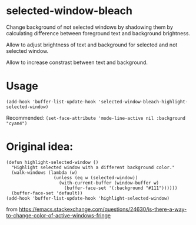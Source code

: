 # selected-window-bleach
Change background of not selected windows by shadowing them by calculating difference between foreground text and background brightness.

Allow to adjust brightness of text and background for selected and not selected window.

Allow to increase constrast between text and background.

# Usage
```Elisp
(add-hook 'buffer-list-update-hook 'selected-window-bleach-highlight-selected-window)
```

Recommended: ```(set-face-attribute 'mode-line-active nil :background "cyan4")```

# Original idea:
```Elisp
(defun highlight-selected-window ()
  "Highlight selected window with a different background color."
  (walk-windows (lambda (w)
                  (unless (eq w (selected-window))
                    (with-current-buffer (window-buffer w)
                      (buffer-face-set '(:background "#111"))))))
  (buffer-face-set 'default))
(add-hook 'buffer-list-update-hook 'highlight-selected-window)
```
from https://emacs.stackexchange.com/questions/24630/is-there-a-way-to-change-color-of-active-windows-fringe
